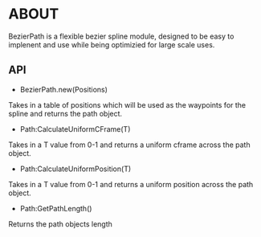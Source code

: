 # ABOUT
BezierPath is a flexible bezier spline module, designed to be easy to implenent and use while being optimizied for large scale uses.

## API

* BezierPath.new(Positions)

Takes in a table of positions which will be used as the waypoints for the spline and returns the path object.

* Path:CalculateUniformCFrame(T)
  
Takes in a T value from 0-1 and returns a uniform cframe across the path object.

* Path:CalculateUniformPosition(T)
  
Takes in a T value from 0-1 and returns a uniform position across the path object.

* Path:GetPathLength()

Returns the path objects length
